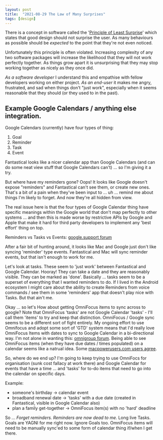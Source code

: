```yaml
---
layout: post 
title:  "2021-08-29 The Law of Many Surprises"
tags: [design]
---
```


There is a concept in software called the '[Principle of Least Surprise](https://en.m.wikipedia.org/wiki/Principle_of_least_astonishment)' which states that good design should not surprise the user. As many behaviours as possible should be *expected* to the point that they're not even noticed. 

Unfortunately this principle is often violated. Increasing complexity of any two software packages will increase the likelihood that they will not work perfectly together. As things grow apart it is unsurprising that they may stop working together as nicely as they once did.

*As a software developer* I understand this and empathise with fellow developers working on either project. *As an end-user* it makes me angry, frustrated, and sad when things don't "just work", especially when it seems reasonable that they should (or they used to in the past).

## Example Google Calendars / anything else integration.

Google Calendars (currently) have four types of thing:  
 1. Goal
 2. Reminder
 3. Task
 4. Event
 
Fantastical looks like a nicer calendar app than Google Calendars (and can do some neat view stuff that Google Calendars can't) ... so I'm giving it a try.

But where have my reminders gone? Oops! It looks like Google doesn't expose "reminders" and Fantastical can't see them, or create new ones. That's a bit of a pain when they've been input to ... uh ... remind me about things I'm likely to forget. And now they're all hidden from view.

The real issue here is that the four types of Google Calendar thing have specific meanings within the Google world that don't map perfectly to other systems ... and then this is made worse by restrictive APIs by Google and Apple that make it hard for third party developers to implement any 'best effort' thing on top. 

Reminders vs Tasks vs Events: [google.support forum](https://support.google.com/calendar/thread/3263294/what-is-the-difference-between-events-reminders-and-tasks?hl=en)

After a fair bit of hunting around, it looks like Mac and Google just don't like syncing 'reminder' type events. Fantastical and Mac will sync reminder events, but that isn't enough to work for me.

Let's look at tasks. These seem to 'just work' between Fantastical and Google Calendar. Hooray! They can take a date and they are reasonably visible. They can be marked as 'done'. Basically ... tasks seem to be a superset of everything that I wanted reminders to do. If I lived in the Android ecosystem I might care about the ability to create Reminders from voice commands / see them in some 'reminders' app that doesn't play nice with Tasks. But that ain't me.

Okay ... so let's How about getting OmniFocus items to sync across to google? Note that OmniFocus 'tasks' are not Google Calendar 'tasks' - I'll call them 'items' to try and keep that distinction. OmniFocus / Google sync seems to be a different sort of fight entirely. My ongoing effort to use Omnifocus and adopt some sort of 'GTD' system means that I'd really love OmniFocus Items with dates to sync to Google Calendar in a bi-directional way. I'm not alone in wanting this: [omnigroup forum](https://discourse.omnigroup.com/t/sync-to-google-calendar/10361/14). Being able to see OmniFocus items (when they have due dates / times populated) on a calendar seems like a natrual idea. Some [macpowerusers.com users agree](https://talk.macpowerusers.com/t/is-there-a-calendar-app-that-also-displays-omnifocus-tasks/22435/2).
 
 So, where do we end up? I'm going to keep trying to use OmniFocs for organisation (sunk cost fallacy at work there) and Google Calendar for events that have a time ... and 'tasks' for to-do items that need to go into the calendar on specific days. 
 
 Example:
 * someone's birthday -> calendar event
 * broadband renewal date -> 'tasks' with a due date (created in Fantastical, visible in Google Calendar also)
 * plan a family get-together -> OmniFocus item(s) with no 'hard' deadline
 
 So ... *Forget reminders. Reminders are now dead to me.* Long live Tasks. Goals are YAGNI for me right now. Ignore Goals too. OmniFocus items will need to be manually sync'ed to some form of calendar thing if/when I get there. 